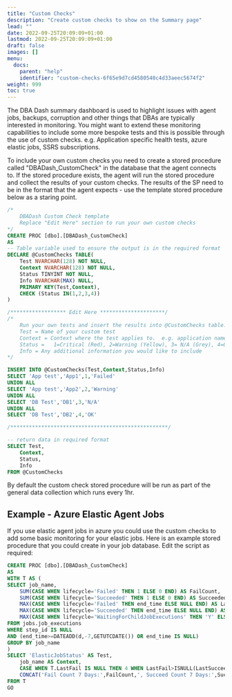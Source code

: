 ```yaml
---
title: "Custom Checks"
description: "Create custom checks to show on the Summary page"
lead: ""
date: 2022-09-25T20:09:09+01:00
lastmod: 2022-09-25T20:09:09+01:00
draft: false
images: []
menu:
  docs:
    parent: "help"
    identifier: "custom-checks-6f65e9d7cd4580540c4d33aeec5674f2"
weight: 999
toc: true
---
```

The DBA Dash summary dashboard is used to highlight issues with agent jobs, backups, corruption and other things that DBAs are typically interested in monitoring.  You might want to extend these monitoring capabilities to include some more bespoke tests and this is possible through the use of custom checks.  e.g. Application specific health tests, azure elastic jobs, SSRS subscriptions.

To include your own custom checks you need to create a stored procedure called "DBADash_CustomCheck" in the database that the agent connects to.  If the stored procedure exists, the agent will run the stored procedure and collect the results of your custom checks.  The results of the SP need to be in the format that the agent expects - use the template stored procedure below as a staring point.

```SQL
/*
	DBADash Custom Check template
	Replace "Edit Here" section to run your own custom checks
*/
CREATE PROC [dbo].[DBADash_CustomCheck]
AS
-- Table variable used to ensure the output is in the required format
DECLARE @CustomChecks TABLE(
	Test NVARCHAR(128) NOT NULL,
	Context NVARCHAR(128) NOT NULL,
	Status TINYINT NOT NULL,
	Info NVARCHAR(MAX) NULL,
	PRIMARY KEY(Test,Context),
	CHECK (Status IN(1,2,3,4))
)

/****************** Edit Here *********************/
/*
	Run your own tests and insert the results into @CustomChecks table.
	Test = Name of your custom test
	Context = Context where the test applies to.  e.g. application name, job name, database name, server name etc.
	Status =   1=Critical (Red), 2=Warning (Yellow), 3= N/A (Grey), 4=OK (Green)
	Info = Any additional information you would like to include
*/

INSERT INTO @CustomChecks(Test,Context,Status,Info)
SELECT 'App test','App1',1,'Failed'
UNION ALL
SELECT 'App test','App2',2,'Warning'
UNION ALL
SELECT 'DB Test','DB1',3,'N/A'
UNION ALL
SELECT 'DB Test','DB2',4,'OK'

/***************************************************/

-- return data in required format
SELECT Test,
	Context,
	Status,
	Info
FROM @CustomChecks
```
By default the custom check stored procedure will be run as part of the general data collection which runs every 1hr.

## Example - Azure Elastic Agent Jobs
If you use elastic agent jobs in azure you could use the custom checks to add some basic monitoring for your elastic jobs.  Here is an example stored procedure that you could create in your job database.  Edit the script as required:

```sql
CREATE PROC [dbo].[DBADash_CustomCheck]
AS
WITH T AS (
SELECT job_name,
	SUM(CASE WHEN lifecycle='Failed' THEN 1 ELSE 0 END) AS FailCount,
	SUM(CASE WHEN lifecycle='Succeeded' THEN 1 ELSE 0 END) AS SucceededCount,
	MAX(CASE WHEN lifecycle='Failed' THEN end_time ELSE NULL END) AS LastFail,
	MAX(CASE WHEN lifecycle='Succeeded' THEN end_time ELSE NULL END) AS LastSucceeded,
	MAX(CASE WHEN lifecycle='WaitingForChildJobExecutions' THEN 'Y' ELSE 'N' END) AS IsInProgress
FROM jobs.job_executions
WHERE step_id IS NULL
AND (end_time>=DATEADD(d,-7,GETUTCDATE()) OR end_time IS NULL)
GROUP BY job_name
)
SELECT 'ElasticJobStatus' AS Test,
	job_name AS Context,
	CASE WHEN T.LastFail IS NULL THEN 4 WHEN LastFail>ISNULL(LastSucceeded,'19000101') THEN 1 ELSE 2 END AS Status,
	CONCAT('Fail Count 7 Days:',FailCount,', Succeed Count 7 Days:',SucceededCount, ', Last Fail: ', FORMAT(T.LastFail,'yyyy-MM-dd HH:mm'), ', Last Succeeded: ', T.LastSucceeded, ', Job In Progress:', T.IsInProgress) AS Info
FROM T
GO
```
